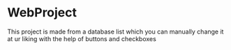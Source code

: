 # WebProject
This project is made from a database list which you can manually change it at ur liking with the help of buttons and checkboxes 
